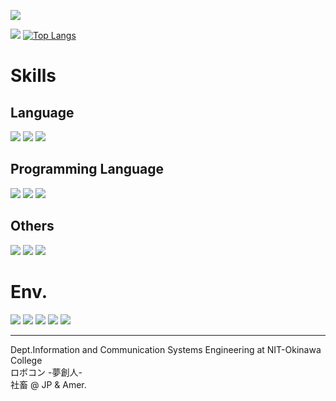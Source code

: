 ![](https://komarev.com/ghpvc/?username=wassy310)

![](http://github-profile-summary-cards.vercel.app/api/cards/stats?username=wassy310&theme=dracula)
[![Top Langs](https://github-readme-stats.vercel.app/api/top-langs/?username=wassy310&layout=compact&hide=CMake&theme=dracula&langs_count=8)](https://github.com/anuraghazra/github-readme-stats)

# Skills
## Language
![](https://img.shields.io/badge/1st-Japanese%20(Native)-darkred)
![](https://img.shields.io/badge/2nd-Amer.%20English-navy)
![](https://img.shields.io/badge/3rd-JP.%20Sign%20Language-blue)

## Programming Language
![](https://img.shields.io/badge/Front-HTML,%20JavaScript,%20Dart(Flutter)-darkgreen)
![](https://img.shields.io/badge/Back-Python,%20Java-skyblue)
![](https://img.shields.io/badge/Server-Python(FastAPI)-blue)

## Others
![](https://img.shields.io/badge/Design-SolidWorks2019-darkred)
![](https://img.shields.io/badge/Video%20Editor-DaVinci%20Resolve-blue)
![](https://img.shields.io/badge/Board%20production-KiCAD%206.0-navy)

# Env.
![](https://img.shields.io/badge/Main-Windows%2010-blue)
![](https://img.shields.io/badge/Sub-Ubuntu%2022.04-orange)
![](https://img.shields.io/badge/File%20Server-Ubuntu%2022.04-orange)
![](https://img.shields.io/badge/Editor-Visual%20Studio%20Code-blue)
![](https://img.shields.io/badge/Browser-Chrome-red)

---

Dept.Information and Communication Systems Engineering at NIT-Okinawa College  
ロボコン -夢創人-  
社畜 @ JP & Amer.
